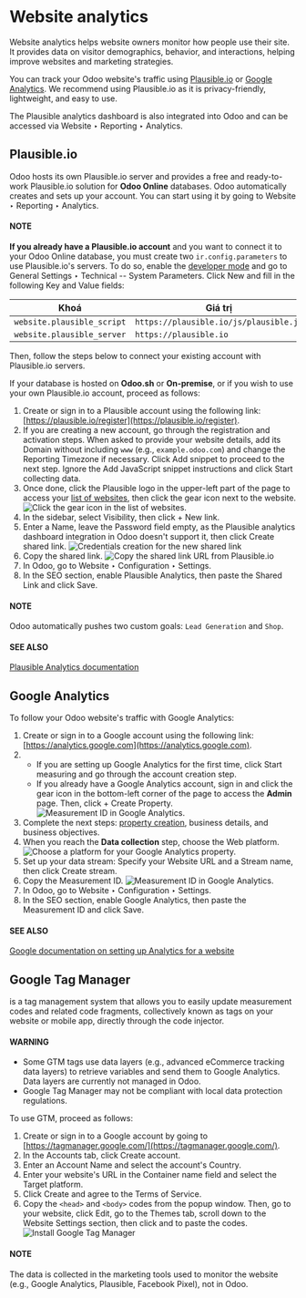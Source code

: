 # Website analytics

Website analytics helps website owners monitor how people use their site. It provides data on
visitor demographics, behavior, and interactions, helping improve websites and marketing strategies.

You can track your Odoo website's traffic using [Plausible.io](#analytics-plausible) or
[Google Analytics](#analytics-google-analytics). We recommend using Plausible.io as it is privacy-friendly,
lightweight, and easy to use.

The Plausible analytics dashboard is also integrated into Odoo and can be accessed
via Website ‣ Reporting ‣ Analytics.

<a id="analytics-plausible"></a>

## Plausible.io

Odoo hosts its own Plausible.io server and provides a free and ready-to-work Plausible.io
solution for **Odoo Online** databases. Odoo automatically creates and sets up your account. You can
start using it by going to Website ‣ Reporting ‣ Analytics.

#### NOTE
**If you already have a Plausible.io account** and you want to connect it to your Odoo Online
database, you must create two `ir.config.parameters` to use Plausible.io's servers. To do so,
enable the [developer mode](../../../general/developer_mode.md#developer-mode) and go to General Settings ‣
Technical -- System Parameters. Click New and fill in the following Key
and Value fields:

| Khoá                       | Giá trị                                |
|----------------------------|----------------------------------------|
| `website.plausible_script` | `https://plausible.io/js/plausible.js` |
| `website.plausible_server` | `https://plausible.io`                 |

Then, follow the steps below to connect your existing account with Plausible.io servers.

If your database is hosted on **Odoo.sh** or **On-premise**, or if you wish to use your own
Plausible.io account, proceed as follows:

1. Create or sign in to a Plausible account using the following link: [https://plausible.io/register](https://plausible.io/register).
2. If you are creating a new account, go through the registration and activation steps. When asked
   to provide your website details, add its Domain without including `www` (e.g.,
   `example.odoo.com`) and change the Reporting Timezone if necessary. Click
   Add snippet to proceed to the next step. Ignore the Add JavaScript snippet
   instructions and click Start collecting data.
3. Once done, click the Plausible logo in the upper-left part of the page to access your [list of
   websites](https://plausible.io/sites), then click the gear icon next to the website.
   ![Click the gear icon in the list of websites.](../../../../.gitbook/assets/plausible-gear-icon.png)
4. In the sidebar, select Visibility, then click + New link.
5. Enter a Name, leave the Password field empty, as the Plausible analytics
   dashboard integration in Odoo doesn't support it, then click Create shared link.
   ![Credentials creation for the new shared link](../../../../.gitbook/assets/plausible-create-sharedlink.png)
6. Copy the shared link.
   ![Copy the shared link URL from Plausible.io](../../../../.gitbook/assets/plausible-copy-sharedlink.png)
7. In Odoo, go to Website ‣ Configuration ‣ Settings.
8. In the SEO section, enable Plausible Analytics, then paste the
   Shared Link and click Save.

#### NOTE
Odoo automatically pushes two custom goals: `Lead Generation` and `Shop`.

#### SEE ALSO
[Plausible Analytics documentation](https://plausible.io/docs)

<a id="analytics-google-analytics"></a>

## Google Analytics

To follow your Odoo website's traffic with Google Analytics:

1. Create or sign in to a Google account using the following link: [https://analytics.google.com](https://analytics.google.com).
2. - If you are setting up Google Analytics for the first time, click Start measuring
     and go through the account creation step.
   - If you already have a Google Analytics account, sign in and click the gear icon in the
     bottom-left corner of the page to access the **Admin** page. Then, click + Create
     Property.
     ![Measurement ID in Google Analytics.](../../../../.gitbook/assets/GA-add-property.png)
3. Complete the next steps: [property creation](https://support.google.com/analytics/answer/9304153?hl=en/&visit_id=638278591144564289-3612494643&rd=2#property),
   business details, and business objectives.
4. When you reach the **Data collection** step, choose the Web platform.
   ![Choose a platform for your Google Analytics property.](../../../../.gitbook/assets/GA-platform.png)
5. Set up your data stream: Specify your Website URL and a Stream name, then
   click Create stream.
6. Copy the Measurement ID.
   ![Measurement ID in Google Analytics.](../../../../.gitbook/assets/GA-measurement-id.png)
7. In Odoo, go to Website ‣ Configuration ‣ Settings.
8. In the SEO section, enable Google Analytics, then paste the
   Measurement ID and click Save.

#### SEE ALSO
[Google documentation on setting up Analytics for a website](https://support.google.com/analytics/answer/1008015?hl=en/)

<a id="analytics-google-tag-manager"></a>

## Google Tag Manager

 is a tag management system that allows you to easily update
measurement codes and related code fragments, collectively known as tags on your website or mobile
app, directly through the code injector.

#### WARNING
- Some GTM tags use data layers (e.g., advanced eCommerce tracking data layers) to retrieve
  variables and send them to Google Analytics. Data layers are currently not managed in Odoo.
- Google Tag Manager may not be compliant with local data protection regulations.

To use GTM, proceed as follows:

1. Create or sign in to a Google account by going to [https://tagmanager.google.com/](https://tagmanager.google.com/).
2. In the Accounts tab, click Create account.
3. Enter an Account Name and select the account's Country.
4. Enter your website's URL in the Container name field and select the Target
   platform.
5. Click Create and agree to the Terms of Service.
6. Copy the `<head>` and `<body>` codes from the popup window. Then, go to your website, click
   Edit, go to the Themes tab, scroll down to the
   Website Settings section, then click <head> and </body> to
   paste the codes.
   ![Install Google Tag Manager](../../../../.gitbook/assets/gtm-codes.png)

#### NOTE
The data is collected in the marketing tools used to monitor the website (e.g., Google Analytics,
Plausible, Facebook Pixel), not in Odoo.
